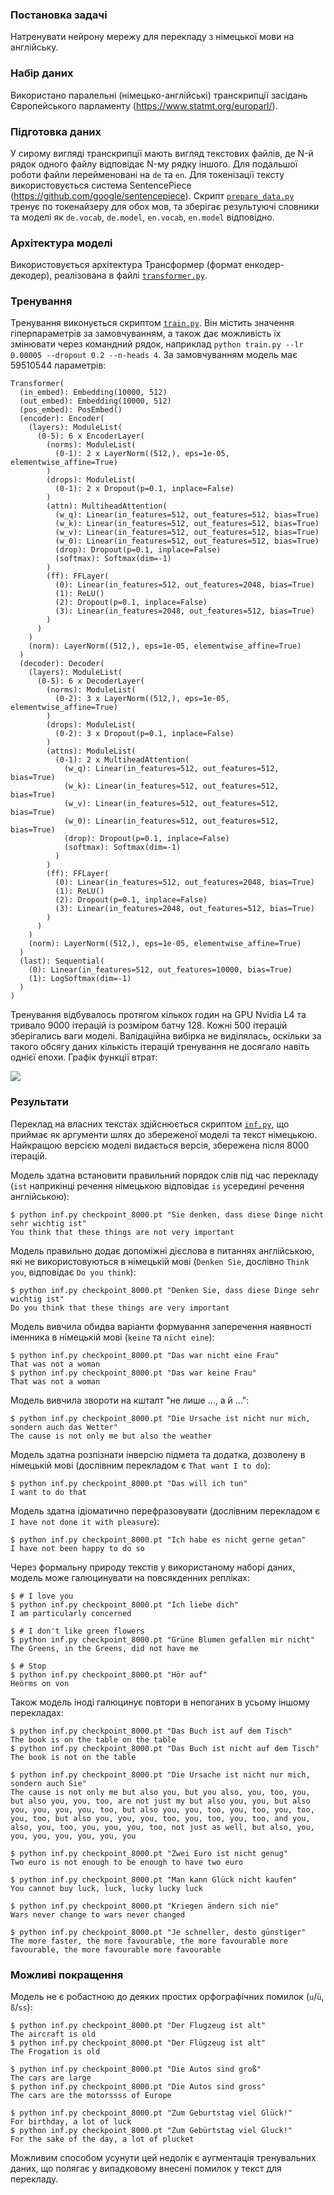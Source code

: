 ### Постановка задачі

Натренувати нейрону мережу для перекладу з німецької мови на англійську.

### Набір даних

Використано паралельні (німецько-англійські) транскрипції засідань Європейського парламенту (https://www.statmt.org/europarl/).

### Підготовка даних

У сирому вигляді транскрипції мають вигляд текстових файлів,
де N-й рядок одного файлу відповідає N-му рядку іншого.
Для подальшої роботи файли перейменовані на `de` та `en`.
Для токенізації тексту використовується система SentencePiece (https://github.com/google/sentencepiece).
Скрипт [`prepare_data.py`](./prepare_data.py) тренує по токенайзеру для обох мов,
та зберігає результуючі словники та моделі як `de.vocab`, `de.model`, `en.vocab`, `en.model`
відповідно.

### Архітектура моделі

Використовується архітектура Трансформер (формат енкодер-декодер),
реалізована в файлі [`transformer.py`](./transformer.py).

### Тренування

Тренування виконується скриптом [`train.py`](./train.py).
Він містить значення гіперпараметрів за замовчуванням,
а також дає можливість їх змінювати через командний рядок,
наприклад `python train.py --lr 0.00005 --dropout 0.2 --n-heads 4`.
За замовчуванням модель має 59510544 параметрів:

```
Transformer(
  (in_embed): Embedding(10000, 512)
  (out_embed): Embedding(10000, 512)
  (pos_embed): PosEmbed()
  (encoder): Encoder(
    (layers): ModuleList(
      (0-5): 6 x EncoderLayer(
        (norms): ModuleList(
          (0-1): 2 x LayerNorm((512,), eps=1e-05, elementwise_affine=True)
        )
        (drops): ModuleList(
          (0-1): 2 x Dropout(p=0.1, inplace=False)
        )
        (attn): MultiheadAttention(
          (w_q): Linear(in_features=512, out_features=512, bias=True)
          (w_k): Linear(in_features=512, out_features=512, bias=True)
          (w_v): Linear(in_features=512, out_features=512, bias=True)
          (w_0): Linear(in_features=512, out_features=512, bias=True)
          (drop): Dropout(p=0.1, inplace=False)
          (softmax): Softmax(dim=-1)
        )
        (ff): FFLayer(
          (0): Linear(in_features=512, out_features=2048, bias=True)
          (1): ReLU()
          (2): Dropout(p=0.1, inplace=False)
          (3): Linear(in_features=2048, out_features=512, bias=True)
        )
      )
    )
    (norm): LayerNorm((512,), eps=1e-05, elementwise_affine=True)
  )
  (decoder): Decoder(
    (layers): ModuleList(
      (0-5): 6 x DecoderLayer(
        (norms): ModuleList(
          (0-2): 3 x LayerNorm((512,), eps=1e-05, elementwise_affine=True)
        )
        (drops): ModuleList(
          (0-2): 3 x Dropout(p=0.1, inplace=False)
        )
        (attns): ModuleList(
          (0-1): 2 x MultiheadAttention(
            (w_q): Linear(in_features=512, out_features=512, bias=True)
            (w_k): Linear(in_features=512, out_features=512, bias=True)
            (w_v): Linear(in_features=512, out_features=512, bias=True)
            (w_0): Linear(in_features=512, out_features=512, bias=True)
            (drop): Dropout(p=0.1, inplace=False)
            (softmax): Softmax(dim=-1)
          )
        )
        (ff): FFLayer(
          (0): Linear(in_features=512, out_features=2048, bias=True)
          (1): ReLU()
          (2): Dropout(p=0.1, inplace=False)
          (3): Linear(in_features=2048, out_features=512, bias=True)
        )
      )
    )
    (norm): LayerNorm((512,), eps=1e-05, elementwise_affine=True)
  )
  (last): Sequential(
    (0): Linear(in_features=512, out_features=10000, bias=True)
    (1): LogSoftmax(dim=-1)
  )
)
```

Тренування відбувалось протягом кількох годин на GPU Nvidia L4 та тривало 9000 ітерацій
із розміром батчу 128.
Кожні 500 ітерацій зберігались ваги моделі.
Валідаційна вибірка не виділялась,
оскільки за такого обсягу даних кількість ітерацій тренування не досягало навіть однієї епохи.
Графік функції втрат:

![](./plot.png)

### Результати

Переклад на власних текстах здійснюється скриптом [`inf.py`](./inf.py),
що приймає як аргументи шлях до збереженої моделі та текст німецькою.
Найкращою версією моделі видається версія, збережена після 8000 ітерацій.

Модель здатна встановити правильний порядок слів під час перекладу
(`ist` наприкінці речення німецькою відповідає `is` усередині речення англійською):

```
$ python inf.py checkpoint_8000.pt "Sie denken, dass diese Dinge nicht sehr wichtig ist"
You think that these things are not very important
```

Модель правильно додає допоміжні дієслова в питаннях англійською,
які не використовуються в німецькій мові
(`Denken Sie`, дослівно `Think you`, відповідає `Do you think`):

```
$ python inf.py checkpoint_8000.pt "Denken Sie, dass diese Dinge sehr wichtig ist"
Do you think that these things are very important
```

Модель вивчила обидва варіанти формування заперечення наявності іменника в німецькій мові
(`keine` та `nicht eine`):

```
$ python inf.py checkpoint_8000.pt "Das war nicht eine Frau"
That was not a woman
$ python inf.py checkpoint_8000.pt "Das war keine Frau"
That was not a woman
```

Модель вивчила звороти на кшталт "не лише …, а й …":

```
$ python inf.py checkpoint_8000.pt "Die Ursache ist nicht nur mich, sondern auch das Wetter"
The cause is not only me but also the weather
```

Модель здатна розпізнати інверсію підмета та додатка,
дозволену в німецькій мові
(дослівним перекладом є `That want I to do`):

```
$ python inf.py checkpoint_8000.pt "Das will ich tun"
I want to do that
```

Модель здатна ідіоматично перефразовувати
(дослівним перекладом є `I have not done it with pleasure`):

```
$ python inf.py checkpoint_8000.pt "Ich habe es nicht gerne getan"
I have not been happy to do so
```

Через формальну природу текстів у використаному наборі даних,
модель може галюцинувати на повсякденних репліках:

```
$ # I love you
$ python inf.py checkpoint_8000.pt "Ich liebe dich"
I am particularly concerned
```

```
$ # I don't like green flowers
$ python inf.py checkpoint_8000.pt "Grüne Blumen gefallen mir nicht"
The Greens, in the Greens, did not have me
```

```
$ # Stop
$ python inf.py checkpoint_8000.pt "Hör auf"
Heörms on von
```

Також модель іноді галюцинує повтори в непоганих в усьому іншому перекладах:

```
$ python inf.py checkpoint_8000.pt "Das Buch ist auf dem Tisch"
The book is on the table on the table
$ python inf.py checkpoint_8000.pt "Das Buch ist nicht auf dem Tisch"
The book is not on the table
```

```
$ python inf.py checkpoint_8000.pt "Die Ursache ist nicht nur mich, sondern auch Sie"
The cause is not only me but also you, but you also, you, too, you, but also you, you, too, are not just my but also you, you, but also you, you, you, you, too, but also you, you, too, you, too, you, too, you, too, but also you, you, you, too, you, too, you, too, and you, also, you, too, you, you, you, too, not just as well, but also, you, you, you, you, you, you, you
```

```
$ python inf.py checkpoint_8000.pt "Zwei Euro ist nicht genug"
Two euro is not enough to be enough to have two euro
```

```
$ python inf.py checkpoint_8000.pt "Man kann Glück nicht kaufen"
You cannot buy luck, luck, lucky lucky luck
```

```
$ python inf.py checkpoint_8000.pt "Kriegen ändern sich nie"
Wars never change to wars never changed
```

```
$ python inf.py checkpoint_8000.pt "Je schneller, desto günstiger"
The more faster, the more favourable, the more favourable more favourable, the more favourable more favourable
```

### Можливі покращення

Модель не є робастною до деяких простих орфографічних помилок (`u`/`ü`, `ß`/`ss`):

```
$ python inf.py checkpoint_8000.pt "Der Flugzeug ist alt"
The aircraft is old
$ python inf.py checkpoint_8000.pt "Der Flügzeug ist alt"
The Frogation is old
```

```
$ python inf.py checkpoint_8000.pt "Die Autos sind groß"
The cars are large
$ python inf.py checkpoint_8000.pt "Die Autos sind gross"
The cars are the motorssss of Europe
```

```
$ python inf.py checkpoint_8000.pt "Zum Geburtstag viel Glück!"
For birthday, a lot of luck
$ python inf.py checkpoint_8000.pt "Zum Gebürtstag viel Gluck!"
For the sake of the day, a lot of plucket
```

Можливим способом усунути цей недолік є аугментація тренувальних даних,
що полягає у випадковому внесені помилок у текст для перекладу.
